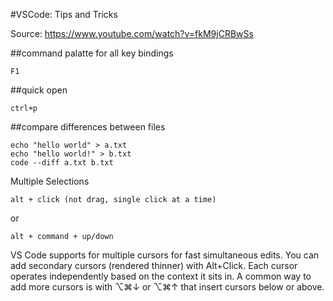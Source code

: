 #VSCode: Tips and Tricks

Source: https://www.youtube.com/watch?v=fkM9jCRBwSs

##command palatte for all key bindings

```
F1
``` 

##quick open

```
ctrl+p
```

##compare differences between files

```
echo "hello world" > a.txt
echo "hello world!" > b.txt
code --diff a.txt b.txt
```

Multiple Selections
```
alt + click (not drag, single click at a time)
```
or 
```
alt + command + up/down
```
VS Code supports for multiple cursors for fast simultaneous edits. You can add secondary cursors (rendered thinner) with Alt+Click. Each cursor operates independently based on the context it sits in. A common way to add more cursors is with ⌥⌘↓ or ⌥⌘↑ that insert cursors below or above.
